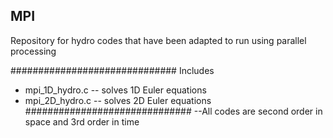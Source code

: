 MPI
---

Repository for hydro codes that have been adapted to run using parallel processing

##############################
Includes
* mpi_1D_hydro.c -- solves 1D Euler equations 
* mpi_2D_hydro.c -- solves 2D Euler equations
##############################
--All codes are second order in space and 3rd order in time